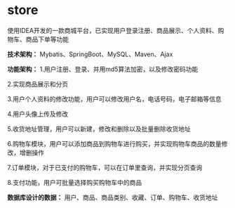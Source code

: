 # store
使用IDEA开发的一款商城平台，已实现用户登录注册、商品展示、个人资料、购物车、商品下单等功能

**技术架构：**
Mybatis、SpringBoot、MySQL、Maven、Ajax

**功能架构：**
1.用户注册、登录、并用md5算法加密，以及修改密码功能

2.实现商品展示和分页

3.用户个人资料的修改功能，用户可以修改用户名，电话号码，电子邮箱等信息

4.用户头像上传及修改

5.收货地址管理，用户可以新建，修改和删除以及批量删除收货地址

6.购物车模块，用户可以添加商品到购物车进行购买，并实现购物车商品的数量修改，增删操作

7.订单模块，对于已支付的购物车，可以在订单里查询，并实现分页查询

8.支付功能，用户可批量选择购买购物车中的商品

**数据库设计的数据：**
用户、商品、商品类别、收藏、订单、购物车、收货地址
